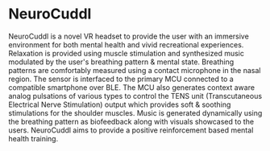 # NeuroCuddl
NeuroCuddl is a novel VR headset to provide the user with an immersive environment for both mental health and vivid recreational experiences. Relaxation is provided using muscle stimulation and synthesized music modulated by the user's breathing pattern & mental state. Breathing patterns are comfortably measured using a contact microphone in the nasal region. The sensor is interfaced to the primary MCU connected to a compatible smartphone over BLE. The MCU also generates context aware analog pulsations of various types to control the TENS unit (Transcutaneous Electrical Nerve Stimulation) output which provides soft & soothing stimulations for the shoulder muscles. Music is generated dynamically using the breathing pattern as biofeedback along with visuals showcased to the users. NeuroCuddl aims to provide a positive reinforcement based mental health training.  

